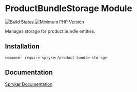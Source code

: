 # ProductBundleStorage Module
[![Build Status](https://travis-ci.org/spryker/product-bundle-storage.svg)](https://travis-ci.org/spryker/product-bundle-storage)
[![Minimum PHP Version](https://img.shields.io/badge/php-%3E%3D%207.3-8892BF.svg)](https://php.net/)

Manages storage for product bundle entities.

## Installation

```
composer require spryker/product-bundle-storage
```

## Documentation

[Spryker Documentation](https://academy.spryker.com/developing_with_spryker/module_guide/modules.html)
